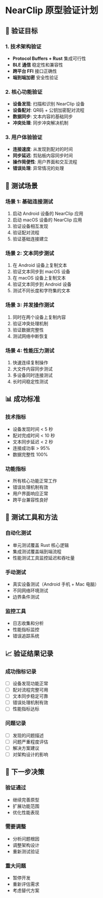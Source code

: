 # NearClip 原型验证计划

## 🎯 验证目标

### 1. 技术架构验证
- **Protocol Buffers + Rust** 集成可行性
- **BLE 通信** 稳定性和兼容性
- **跨平台 FFI** 接口正确性
- **端到端加密** 安全性验证

### 2. 核心功能验证
- **设备发现**: 扫描和识别 NearClip 设备
- **设备配对**: QR码 + 公钥加密配对流程
- **数据同步**: 文本内容的基础同步
- **冲突处理**: 同步冲突解决机制

### 3. 用户体验验证
- **连接速度**: 从发现到配对的时间
- **同步延迟**: 剪贴板内容同步时间
- **操作简便性**: 用户界面和交互流程
- **错误处理**: 异常情况的处理

## 🧪 测试场景

### 场景 1: 基础连接测试
1. 启动 Android 设备的 NearClip 应用
2. 启动 macOS 设备的 NearClip 应用
3. 验证设备相互发现
4. 验证配对流程
5. 验证基础连接建立

### 场景 2: 文本同步测试
1. 在 Android 设备上复制文本
2. 验证文本同步到 macOS 设备
3. 在 macOS 设备上复制文本
4. 验证文本同步到 Android 设备
5. 测试不同长度和字符集的文本

### 场景 3: 并发操作测试
1. 同时在两个设备上复制内容
2. 验证冲突处理机制
3. 验证数据完整性
4. 测试网络中断恢复

### 场景 4: 性能压力测试
1. 快速连续复制操作
2. 大文件内容同步测试
3. 多设备同时连接测试
4. 长时间稳定性测试

## 📊 成功标准

### 技术指标
- 设备发现时间 < 5 秒
- 配对完成时间 < 10 秒
- 文本同步延迟 < 2 秒
- 连接成功率 > 95%
- 数据完整性 100%

### 功能指标
- 所有核心功能正常工作
- 错误处理机制有效
- 用户界面响应正常
- 跨平台兼容性良好

## 🔧 测试工具和方法

### 自动化测试
- 单元测试覆盖 Rust 核心逻辑
- 集成测试覆盖端到端流程
- 性能测试工具监控延迟和吞吐量

### 手动测试
- 真实设备测试（Android 手机 + Mac 电脑）
- 不同网络环境测试
- 边界条件测试

### 监控工具
- 日志收集和分析
- 性能指标监控
- 错误追踪系统

## 📈 验证结果记录

### 成功指标记录
- [ ] 设备发现功能正常
- [ ] 配对流程完整可用
- [ ] 文本同步稳定可靠
- [ ] 错误处理机制有效
- [ ] 性能指标达标

### 问题记录
- [ ] 发现的问题描述
- [ ] 问题严重程度评估
- [ ] 解决方案建议
- [ ] 对架构设计的影响

## 🎯 下一步决策

### 验证通过
- 继续完善原型
- 扩展功能范围
- 优化性能表现

### 需要调整
- 分析问题根因
- 调整架构设计
- 重新测试验证

### 重大问题
- 暂停开发
- 重新评估需求
- 考虑替代方案